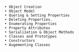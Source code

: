     • Object Creation
    • Object Model 
    • Quering & Setting Properties
    • Deleting Properties.
    • Enumerating Properties
    • Property Attributes
    • Serialization & Object Methods
    • Classes and Prototypes
    • Constructors 
    • Augementing Classes 